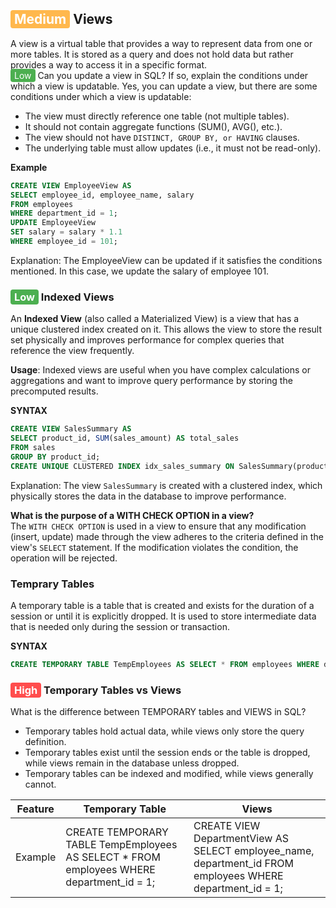 ## <span style="background-color:#ffb84d; color:white; padding:2px 6px; border-radius:4px;">Medium</span> Views
A view is a virtual table that provides a way to represent data from one or more tables. It is stored as a query and does not hold data but rather provides a way to access it in a specific format.
<br>
<span style="background-color:#4caf50; color:white; padding:2px 6px; border-radius:4px;">Low</span> Can you update a view in SQL? If so, explain the conditions under which a view is updatable.
Yes, you can update a view, but there are some conditions under which a view is updatable:
- The view must directly reference one table (not multiple tables).
- It should not contain aggregate functions (SUM(), AVG(), etc.).
- The view should not have `DISTINCT, GROUP BY, or HAVING` clauses.
- The underlying table must allow updates (i.e., it must not be read-only).

**Example**
```sql
CREATE VIEW EmployeeView AS
SELECT employee_id, employee_name, salary
FROM employees
WHERE department_id = 1;
UPDATE EmployeeView
SET salary = salary * 1.1
WHERE employee_id = 101;
```
Explanation: The EmployeeView can be updated if it satisfies the conditions mentioned. In this case, we update the salary of employee 101.

### <span style="background-color:#4caf50; color:white; padding:2px 6px; border-radius:4px;">Low</span> Indexed Views
An **Indexed View** (also called a Materialized View) is a view that has a unique clustered index created on it. This allows the view to store the result set physically and improves performance for complex queries that reference the view frequently.

**Usage**: Indexed views are useful when you have complex calculations or aggregations and want to improve query performance by storing the precomputed results.

**SYNTAX**
```sql
CREATE VIEW SalesSummary AS
SELECT product_id, SUM(sales_amount) AS total_sales
FROM sales
GROUP BY product_id;
CREATE UNIQUE CLUSTERED INDEX idx_sales_summary ON SalesSummary(product_id);
```
Explanation: The view `SalesSummary` is created with a clustered index, which physically stores the data in the database to improve performance.

**What is the purpose of a WITH CHECK OPTION in a view?** <br>
The `WITH CHECK OPTION` is used in a view to ensure that any modification (insert, update) made through the view adheres to the criteria defined in the view's `SELECT` statement. If the modification violates the condition, the operation will be rejected.

### Temprary Tables
A temporary table is a table that is created and exists for the duration of a session or until it is explicitly dropped. It is used to store intermediate data that is needed only during the session or transaction.

**SYNTAX**
```sql 
CREATE TEMPORARY TABLE TempEmployees AS SELECT * FROM employees WHERE department_id = 1;
```

### <span style="background-color:#ff4d4d; color:white; padding:2px 6px; border-radius:4px;">High</span> Temporary Tables vs Views
What is the difference between TEMPORARY tables and VIEWS in SQL?
- Temporary tables hold actual data, while views only store the query definition.
- Temporary tables exist until the session ends or the table is dropped, while views remain in the database unless dropped.
- Temporary tables can be indexed and modified, while views generally cannot.

| Feature | Temporary Table | Views |
|---------|-----------------|-------|
| Example | CREATE TEMPORARY TABLE TempEmployees AS SELECT * FROM employees WHERE department_id = 1; | CREATE VIEW DepartmentView AS SELECT employee_name, department_id FROM employees WHERE department_id = 1; |
